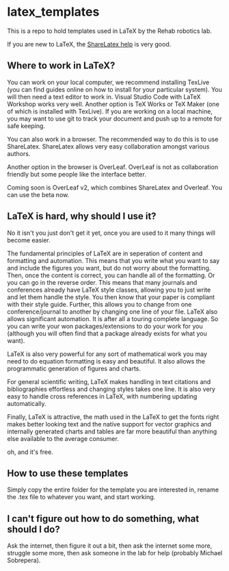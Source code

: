 # latex_templates

This is a repo to hold templates used in LaTeX by the Rehab robotics lab. 

If you are new to LaTeX, the [ShareLatex help](https://www.sharelatex.com/learn)
 is very good.

## Where to work in LaTeX?
You can work on your local computer, we recommend installing TexLive (you can find
guides online on how to install for your particular system). You will then need 
a text editor to work in. Visual Studio Code with LaTeX Workshop works very well. 
Another option is TeX Works or TeX Maker (one of which is installed with TexLive).
If you are working on a local machine, you may want to use git to track your
document and push up to a remote for safe keeping. 

You can also work in a browser. The recommended way to do this is to use ShareLatex.
ShareLatex allows very easy collaboration amongst various authors. 

Another option in the browser is OverLeaf. OverLeaf is not as collaboration friendly
but some people like the interface better. 

Coming soon is OverLeaf v2, which combines ShareLatex and Overleaf. You can use 
the beta now. 

## LaTeX is hard, why should I use it?
No it isn't you just don't get it yet, once you are used to it many things will
become easier.

The fundamental principles of LaTeX are in seperation of content and formatting
and automation. This means that you write what you want to say and include the
figures you want, but do not worry about the formatting. Then, once the content 
is correct, you can handle all of the formatting. Or you can go in the reverse
order. This means that many journals and conferences already have LaTeX style
classes, allowing you to just write and let them handle the style. You then know
that your paper is compliant with their style guide. Further, this allows you to 
change from one conference/journal to another by changing one line of your file. 
LaTeX also allows significant automation. It is after all a touring complete
language. So you can write your won packages/extensions to do your work for you
(although you will often find that a package already exists for what you want).

LaTeX is also very powerful for any sort of mathematical work you may need to do
equation formatting is easy and beautiful. It also allows the programmatic generation
of figures and charts. 

For general scientific writing, LaTeX makes handling in text citations and
bibliographies effortless and changing styles takes one line. It is also very 
easy to handle cross references in LaTeX, with numbering updating automatically. 

Finally, LaTeX is attractive, the math used in the LaTeX to get the fonts right
makes better looking text and the native support for vector graphics and internally
generated charts and tables are far more beautiful than anything else available 
to the average consumer. 

oh, and it's free. 

## How to use these templates
Simply copy the entire folder for the template you are interested in, rename the
.tex file to whatever you want, and start working. 

## I can't figure out how to do something, what should I do?
Ask the internet, then figure it out a bit, then ask the internet some more,
struggle some more, then ask someone in the lab for help (probably Michael
Sobrepera).
